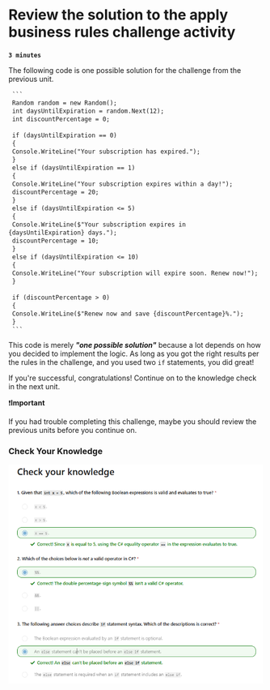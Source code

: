 # Review the solution to the apply business rules challenge activity

**`3 minutes`**

The following code is one possible solution for the challenge from the previous unit.

     ```
     Random random = new Random();
     int daysUntilExpiration = random.Next(12);
     int discountPercentage = 0;

     if (daysUntilExpiration == 0)
     {
     Console.WriteLine("Your subscription has expired.");
     }
     else if (daysUntilExpiration == 1)
     {
     Console.WriteLine("Your subscription expires within a day!");
     discountPercentage = 20;
     }
     else if (daysUntilExpiration <= 5)
     {
     Console.WriteLine($"Your subscription expires in {daysUntilExpiration} days.");
     discountPercentage = 10;
     }
     else if (daysUntilExpiration <= 10)
     {
     Console.WriteLine("Your subscription will expire soon. Renew now!");
     }

     if (discountPercentage > 0)
     {
     Console.WriteLine($"Renew now and save {discountPercentage}%.");
     }
     ```

This code is merely ***"one possible solution"*** because a lot depends on how you decided to implement the logic. As long as you got the right results per the rules in the challenge, and you used two `if` statements, you did great!

If you're successful, congratulations! Continue on to the knowledge check in the next unit.


❗**Important**

If you had trouble completing this challenge, maybe you should review the previous units before you continue on.

### Check Your Knowledge

![alt text](image.png)